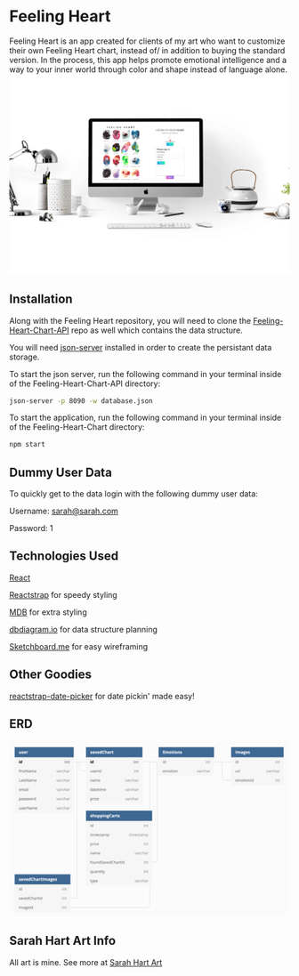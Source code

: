 # Feeling Heart

Feeling Heart is an app created for clients of my art who want to customize their own Feeling Heart chart, instead of/ in addition to buying the standard version. In the process, this app helps promote emotional intelligence and a way to your inner world through color and shape instead of language alone.
![](./desktop.png)

## Installation

Along with the Feeling Heart repository, you will need to clone the [Feeling-Heart-Chart-API](https://github.com/sarah-hart-landolt/Feeling-Heart-Chart-API) repo as well which contains the data structure.

You will need [json-server](https://www.npmjs.com/package/json-server) installed in order to create the persistant data storage.

To start the json server, run the following command in your terminal inside of the Feeling-Heart-Chart-API directory:

```bash
json-server -p 8090 -w database.json
```
To start the application, run the following command in your terminal inside of the Feeling-Heart-Chart directory:

```bash
npm start
```
## Dummy User Data

To quickly get to the data login with the following dummy user data:

Username: sarah@sarah.com

Password: 1

## Technologies Used

[React](https://reactjs.org/)

[Reactstrap](https://reactstrap.github.io/) for speedy styling

[MDB](https://mdbootstrap.com/docs/react/getting-started/download/) for extra styling

[dbdiagram.io](https://dbdiagram.io/home) for data structure planning

[Sketchboard.me](https://sketchboard.me/home) for easy wireframing


## Other Goodies

[reactstrap-date-picker](https://github.com/afialapis/reactstrap-date-picker) for date pickin' made easy!

## ERD

![entity realtionship diagram](./FeelingHeartERD.png)

## Sarah Hart Art Info

All art is mine. See more at [Sarah Hart Art](https://sarahhartlandolt.com/)
